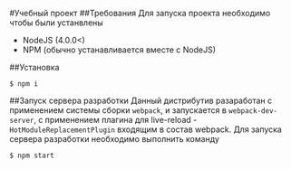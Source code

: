 #Учебный проект
##Требования
Для запуска проекта необходимо чтобы были устанвлены
- NodeJS (4.0.0<)
- NPM (обычно устанавливается вместе с NodeJS)

##Установка
```
$ npm i
```
##Запуск сервера разработки
Данный дистрибутив разаработан с применением системы сборки `webpack`, и запускается в `webpack-dev-server`, с применением плагина для live-reload - `HotModuleReplacementPlugin` входящим в состав webpack.
Для запуска сервера разработки необходимо выполнить команду
```
$ npm start
```
